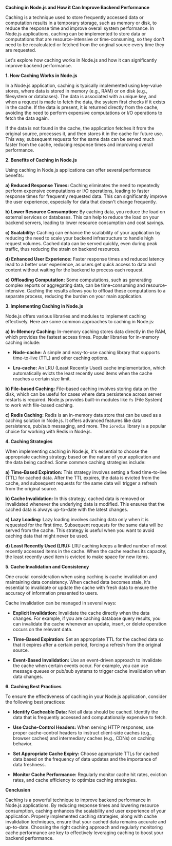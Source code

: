 **Caching in Node.js and How it Can Improve Backend Performance**

Caching is a technique used to store frequently accessed data or computation results in a temporary storage, such as memory or disk, to reduce the response time and improve overall system performance. In Node.js applications, caching can be implemented to store data or computations that are resource-intensive or time-consuming, so they don't need to be recalculated or fetched from the original source every time they are requested.

Let's explore how caching works in Node.js and how it can significantly improve backend performance.

**1. How Caching Works in Node.js**

In a Node.js application, caching is typically implemented using key-value stores, where data is stored in memory (e.g., RAM) or on disk (e.g., filesystem or databases). The data is associated with a unique key, and when a request is made to fetch the data, the system first checks if it exists in the cache. If the data is present, it is returned directly from the cache, avoiding the need to perform expensive computations or I/O operations to fetch the data again.

If the data is not found in the cache, the application fetches it from the original source, processes it, and then stores it in the cache for future use. This way, subsequent requests for the same data can be served much faster from the cache, reducing response times and improving overall performance.

**2. Benefits of Caching in Node.js**

Using caching in Node.js applications can offer several performance benefits:

**a) Reduced Response Times:** Caching eliminates the need to repeatedly perform expensive computations or I/O operations, leading to faster response times for frequently requested data. This can significantly improve the user experience, especially for data that doesn't change frequently.

**b) Lower Resource Consumption:** By caching data, you reduce the load on external services or databases. This can help to reduce the load on your backend servers, leading to lower resource consumption and cost savings.

**c) Scalability:** Caching can enhance the scalability of your application by reducing the need to scale your backend infrastructure to handle high request volumes. Cached data can be served quickly, even during peak traffic, thus reducing the strain on backend resources.

**d) Enhanced User Experience:** Faster response times and reduced latency lead to a better user experience, as users get quick access to data and content without waiting for the backend to process each request.

**e) Offloading Computation:** Some computations, such as generating complex reports or aggregating data, can be time-consuming and resource-intensive. Caching the results allows you to offload these computations to a separate process, reducing the burden on your main application.

**3. Implementing Caching in Node.js**

Node.js offers various libraries and modules to implement caching effectively. Here are some common approaches to caching in Node.js:

**a) In-Memory Caching:**
In-memory caching stores data directly in the RAM, which provides the fastest access times. Popular libraries for in-memory caching include:

- **Node-cache:** A simple and easy-to-use caching library that supports time-to-live (TTL) and other caching options.

- **Lru-cache:** An LRU (Least Recently Used) cache implementation, which automatically evicts the least recently used items when the cache reaches a certain size limit.

**b) File-based Caching:**
File-based caching involves storing data on the disk, which can be useful for cases where data persistence across server restarts is required. Node.js provides built-in modules like `fs` (File System) to work with file-based caching.

**c) Redis Caching:**
Redis is an in-memory data store that can be used as a caching solution in Node.js. It offers advanced features like data persistence, pub/sub messaging, and more. The `ioredis` library is a popular choice for working with Redis in Node.js.

**4. Caching Strategies**

When implementing caching in Node.js, it's essential to choose the appropriate caching strategy based on the nature of your application and the data being cached. Some common caching strategies include:

**a) Time-Based Expiration:**
This strategy involves setting a fixed time-to-live (TTL) for cached data. After the TTL expires, the data is evicted from the cache, and subsequent requests for the same data will trigger a refresh from the original source.

**b) Cache Invalidation:**
In this strategy, cached data is removed or invalidated whenever the underlying data is modified. This ensures that the cached data is always up-to-date with the latest changes.

**c) Lazy Loading:**
Lazy loading involves caching data only when it is requested for the first time. Subsequent requests for the same data will be served from the cache. This strategy is useful when you want to avoid caching data that might never be used.

**d) Least Recently Used (LRU):**
LRU caching keeps a limited number of most recently accessed items in the cache. When the cache reaches its capacity, the least recently used item is evicted to make space for new items.

**5. Cache Invalidation and Consistency**

One crucial consideration when using caching is cache invalidation and maintaining data consistency. When cached data becomes stale, it's essential to invalidate or update the cache with fresh data to ensure the accuracy of information presented to users.

Cache invalidation can be managed in several ways:

- **Explicit Invalidation:** Invalidate the cache directly when the data changes. For example, if you are caching database query results, you can invalidate the cache whenever an update, insert, or delete operation occurs on the relevant data.

- **Time-Based Expiration:** Set an appropriate TTL for the cached data so that it expires after a certain period, forcing a refresh from the original source.

- **Event-Based Invalidation:** Use an event-driven approach to invalidate the cache when certain events occur. For example, you can use message queues or pub/sub systems to trigger cache invalidation when data changes.

**6. Caching Best Practices**

To ensure the effectiveness of caching in your Node.js application, consider the following best practices:

- **Identify Cacheable Data:** Not all data should be cached. Identify the data that is frequently accessed and computationally expensive to fetch.

- **Use Cache-Control Headers:** When serving HTTP responses, use proper cache-control headers to instruct client-side caches (e.g., browser caches) and intermediary caches (e.g., CDNs) on caching behavior.

- **Set Appropriate Cache Expiry:** Choose appropriate TTLs for cached data based on the frequency of data updates and the importance of data freshness.

- **Monitor Cache Performance:** Regularly monitor cache hit rates, eviction rates, and cache efficiency to optimize caching strategies.

**Conclusion**

Caching is a powerful technique to improve backend performance in Node.js applications. By reducing response times and lowering resource consumption, caching enhances the scalability and user experience of your application. Properly implemented caching strategies, along with cache invalidation techniques, ensure that your cached data remains accurate and up-to-date. Choosing the right caching approach and regularly monitoring cache performance are key to effectively leveraging caching to boost your backend performance.
